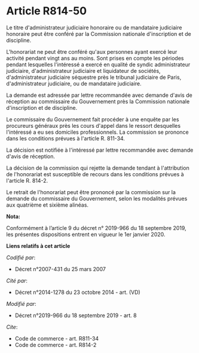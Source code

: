 # Article R814-50

Le titre d'administrateur judiciaire honoraire ou de mandataire judiciaire honoraire peut être conféré par la Commission
nationale d'inscription et de discipline. 

L'honorariat ne peut être conféré qu'aux personnes ayant exercé leur activité pendant vingt ans au moins. Sont prises en
compte les périodes pendant lesquelles l'intéressé a exercé en qualité de syndic administrateur judiciaire, d'administrateur
judiciaire et liquidateur de sociétés, d'administrateur judiciaire séquestre près le   tribunal judiciaire de Paris,
d'administrateur judiciaire, ou de mandataire judiciaire. 

La demande est adressée par lettre recommandée avec demande d'avis de réception au commissaire du Gouvernement près la
Commission nationale d'inscription et de discipline. 

Le commissaire du Gouvernement fait procéder à une enquête par les procureurs généraux près les cours d'appel dans le ressort
desquelles l'intéressé a eu ses domiciles professionnels. La commission se prononce dans les conditions prévues à l'article
R. 811-34. 

La décision est notifiée à l'intéressé par lettre recommandée avec demande d'avis de réception. 

La décision de la commission qui rejette la demande tendant à l'attribution de l'honorariat est susceptible de recours dans
les conditions prévues à l'article R. 814-2. 

Le retrait de l'honorariat peut être prononcé par la commission sur la demande du commissaire du Gouvernement, selon les
modalités prévues aux quatrième et sixième alinéas.

**Nota:**

Conformément à l’article 9 du décret n° 2019-966 du 18 septembre 2019, les présentes dispositions entrent en vigueur le 1er
janvier 2020.

**Liens relatifs à cet article**

_Codifié par_:

  - Décret n°2007-431 du 25 mars 2007

_Cité par_:

  - Décret n°2014-1278 du 23 octobre 2014 - art. (VD)

_Modifié par_:

  - Décret n°2019-966 du 18 septembre 2019 - art. 8

_Cite_:

  - Code de commerce - art. R811-34
  - Code de commerce - art. R814-2
